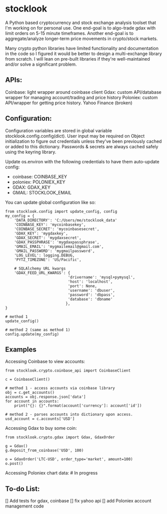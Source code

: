 stocklook
=========

A Python based cryptocurrency and stock exchange analysis toolset that I'm working on for personal use.
One end-goal is to algo-trade gdax with limit orders on 5-15 minute timeframes.
Another end-goal is to aggregate/analyze longer-term price movements in crypto/stock markets.

Many crypto python libraries have limited functionality and documentation in the code so I figured it would be better to
design a multi-exchange library from scratch.
I will lean on pre-built libraries if they're well-maintained and/or solve a significant problem.


APIs:
---------

Coinbase: light wrapper around coinbase client
Gdax: custom API/database wrapper for managing account/trading and price history
Poloniex: custom API/wrapper for getting price history.
Yahoo Finance (broken)


Configuration:
--------------
Configuration variables are stored in global variable stocklook.config.config(dict). User input may be required
on Object initialization to figure out credentials unless they've been previously cached or added to this dictionary.
Passwords & secrets are always cached safely using the keyring library.

Update os.environ with the following credentials to have them auto-update config:

- coinbase: COINBASE_KEY
- poloniex: POLONIEX_KEY
- GDAX: GDAX_KEY
- GMAIL: STOCKLOOK_EMAIL

You can update global configuration like so:

    from stocklook.config import update_config, config
    my_config = {
        'DATA_DIRECTORY': 'C:/Users/me/stocklook_data'
        'COINBASE_KEY': 'mycoinbasekey',
        'COINBASE_SECRET': 'mycoinbasesecret',
        'GDAX_KEY': 'mygdaxkey',
        'GDAX_SECRET': 'mygdaxsecret',
        'GDAX_PASSPHRASE': 'mygdaxpassphrase',
        'GMAIL_EMAIL': 'mygmailemail@gmail.com',
        'GMAIL_PASSWORD': 'mygmailpassword',
        'LOG_LEVEL': logging.DEBUG,
        'PYTZ_TIMEZONE': 'US/Pacific',

        # SQLAlchemy URL kwargs
        'GDAX_FEED_URL_KWARGS': {
                                'drivername': 'mysql+pymysql',
                                'host': 'localhost',
                                'port': None,
                                'username': 'dbuser',
                                'password': 'dbpass',
                                'database': 'dbname'
                               },
    }

    # method 1
    update_config()

    # method 2 (same as method 1)
    config.update(my_config)


Examples
--------

Accessing Coinbase to view accounts:

    from stocklook.crypto.coinbase_api import CoinbaseClient

    c = CoinbaseClient()

    # method 1 - access accounts via coinbase library
    obj = c.get_accounts()
    accounts = obj.response.json['data']
    for account in accounts:
        print("{}: {}".format(account['currency']: account['id'])

    # method 2 - parses accounts into dictionary upon access.
    usd_account = c.accounts['USD']


Accessing Gdax to buy some coin:

    from stocklook.crypto.gdax import Gdax, GdaxOrder

    g = Gdax()
    g.deposit_from_coinbase('USD', 100)

    o = GdaxOrder('LTC-USD', order_type='market', amount=100)
    o.post()


Accessing Poloniex chart data:
    # In progress



To-do List:
-----------

[] Add tests for gdax, coinbase
[] fix yahoo api
[] add Poloniex account management code







